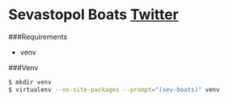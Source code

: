 Sevastopol Boats [Twitter](https://twitter.com/SevastopolBoats)
=

###Requirements
* venv

###Venv
```bash
$ mkdir venv
$ virtualenv --no-site-packages --prompt="(sev-boats)" venv
```

